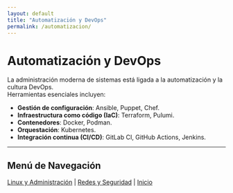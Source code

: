 ```yaml
---
layout: default
title: "Automatización y DevOps"
permalink: /automatizacion/
---
```


# Automatización y DevOps

La administración moderna de sistemas está ligada a la automatización y la cultura DevOps.  
Herramientas esenciales incluyen:

- **Gestión de configuración**: Ansible, Puppet, Chef.  
- **Infraestructura como código (IaC)**: Terraform, Pulumi.  
- **Contenedores**: Docker, Podman.  
- **Orquestación**: Kubernetes.  
- **Integración continua (CI/CD)**: GitLab CI, GitHub Actions, Jenkins.  

---

## Menú de Navegación

[Linux y Administración](/linux/) | [Redes y Seguridad](/redes/) | [Inicio](/index/)
